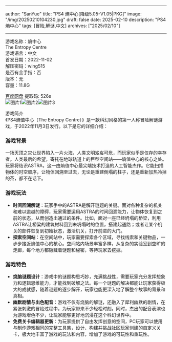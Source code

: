 
---
author: "SanYue"
title: "PS4 熵中心[降级5.05-V1.05|PKG]"
image: "/img/20250210104230.jpg"
draft: false
date: 2025-02-10
description: "PS4 熵中心"
tags: [冒险,解谜,中文]
archives: ["2025/02/10"]

---

游戏名称：熵中心   
The Entropy Centre    
游戏语言：中文  
首发日期：2022-11-02  
解压密码：wing515  
是否有金手指：否  
版本：无   
容量：11.8G

[百度网盘](https://pan.baidu.com/s/1pwOLeJ4E_aEVtz-dmmec7A) 提取码: 526s  
![图片1](/img/f57f35.jpg)![图片2](/img/993182.jpg)![图片3](/img/b9b442.jpg)  

游戏简介  
《PS4熵值中心（The Entropy Centre）》是一款科幻风格的第一人称冒险解谜游戏，于2022年11月3日发行。以下是它的详细介绍：

### 游戏背景
一场灭顶之灾让世界陷入一片火海，人类文明岌岌可危，而玩家似乎是仅存的幸存者。人类最后的希望，寄托在地球轨道上的巨型空间站——熵值中心的核心之处。玩家将结识ASTRA，这一由熵值中心最尖端技术打造的人工智能杰作。它能扫描物体的时空顺序，让物体回溯至过去，无论是重建倒塌的柱子，还是重新加热冷掉的茶，都不在话下。

### 游戏玩法
- **时间回溯解谜**：玩家手中的ASTRA是解开谜题的关键。面对各种复杂的机关和难以逾越的障碍，玩家需要运用ASTRA的时间回溯能力，让物体恢复到之前的状态，从而创造出通过的条件。比如，面对一座已经坍塌的桥梁，利用ASTRA让桥梁的建筑材料回到未坍塌时的位置，搭建起通路；或者让某个机关的部件恢复到初始状态，激活机关，打开前进的大门。
- **探索空间站**：在空间站中，玩家需要探索各个区域，寻找线索和关键物品，一步步接近熵值中心的核心。空间站内场景丰富多样，从复杂的实验室到空旷的走廊，每个地方都隐藏着谜题和秘密，等待玩家去挖掘。

### 游戏特色
- **烧脑谜题设计**：游戏中的谜题构思巧妙，充满挑战性，需要玩家充分发挥想象力和逻辑思维能力，才能找到破解之法。每一个谜题的解决都能让玩家获得极大的成就感，随着谜题的逐步解开，玩家也能更深入地了解整个故事的背景和真相。
- **幽默剧情与出色配音**：游戏不仅有烧脑的解谜，还融入了犀利幽默的剧情，在紧张刺激的冒险过程中，为玩家带来不少轻松时刻。同时，杰出的配音表演也为游戏增色不少，让玩家能够更好地沉浸在这个科幻世界中。
- **免费关卡编辑器更新**：为玩家提供了自由发挥创意的空间，PC玩家可以使用与制作游戏相同的完整工具集，设计、构建并挑战社区玩家创建的自定义关卡，极大地丰富了游戏的玩法和内容，增加了游戏的可玩性和重玩性。
